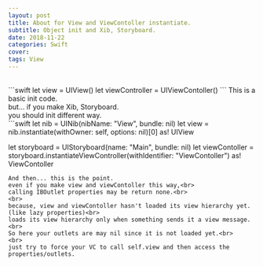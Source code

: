 ```yaml
---
layout: post
title: About for View and ViewContoller instantiate.
subtitle: Object init and Xib, Storyboard.
date: 2018-11-22
categories: Swift
cover:
tags: View
---
```

<br>
```swift
let view = UIView()
let viewController = UIViewContoller()
```
This is a basic init code.<br>
but... if you make Xib, Storyboard.<br>
you should init different way.
<br>
```swift
let nib = UINib(nibName: "View", bundle: nil)
let view = nib.instantiate(withOwner: self, options: nil)[0] as! UIView

let storyboard = UIStoryboard(name: "Main", bundle: nil)
let viewContoller = storyboard.instantiateViewController(withIdentifier: "ViewContoller") as! ViewContoller
```
And then... this is the point.
even if you make view and viewContoller this way,<br>
calling IBOutlet properties may be return none.<br>
<br>
because, view and viewContoller hasn't loaded its view hierarchy yet. (like lazy properties)<br>
loads its view hierarchy only when something sends it a view message.<br>
So here your outlets are may nil since it is not loaded yet.<br>
<br>
just try to force your VC to call self.view and then access the properties/outlets.
